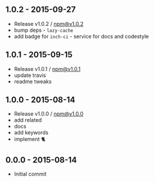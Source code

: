 

## 1.0.2 - 2015-09-27
- Release v1.0.2 / npm@v1.0.2
- bump deps - `lazy-cache`
- add badge for `inch-ci` - service for docs and codestyle 

## 1.0.1 - 2015-09-15
- Release v1.0.1 / npm@v1.0.1
- update travis
- readme tweaks

## 1.0.0 - 2015-08-14
- Release v1.0.0 / npm@v1.0.0
- add related
- docs
- add keywords
- implement :cat2:

## 0.0.0 - 2015-08-14
- Initial commit